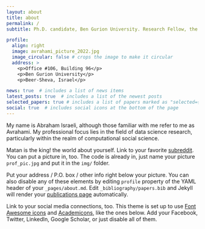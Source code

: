 ```yaml
---
layout: about
title: about
permalink: /
subtitle: Ph.D. candidate, Ben Gurion University. Research Fellow, the Data Science Institute, Reichman University.

profile:
  align: right
  image: avrahami_picture_2022.jpg
  image_circular: false # crops the image to make it circular
  address: >
    <p>Office #106, Building 96</p>
    <p>Ben Gurion University</p>
    <p>Beer-Sheva, Israel</p>

news: true  # includes a list of news items
latest_posts: true  # includes a list of the newest posts
selected_papers: true # includes a list of papers marked as "selected={true}"
social: true  # includes social icons at the bottom of the page
---
```


My name is Abraham Israeli, although those familiar with me refer to me as Avrahami. My professional focus lies in the field of data science research, particularly within the realm of computational social science.

Matan is the king! the world about yourself. Link to your favorite [subreddit](http://reddit.com). You can put a picture in, too. The code is already in, just name your picture `prof_pic.jpg` and put it in the `img/` folder.

Put your address / P.O. box / other info right below your picture. You can also disable any of these elements by editing `profile` property of the YAML header of your `_pages/about.md`. Edit `_bibliography/papers.bib` and Jekyll will render your [publications page](/al-folio/publications/) automatically.

Link to your social media connections, too. This theme is set up to use [Font Awesome icons](http://fortawesome.github.io/Font-Awesome/) and [Academicons](https://jpswalsh.github.io/academicons/), like the ones below. Add your Facebook, Twitter, LinkedIn, Google Scholar, or just disable all of them.
